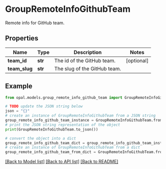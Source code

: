 # GroupRemoteInfoGithubTeam

Remote info for GitHub team.

## Properties

Name | Type | Description | Notes
------------ | ------------- | ------------- | -------------
**team_id** | **str** | The id of the GitHub team. | [optional] 
**team_slug** | **str** | The slug of the GitHub team. | 

## Example

```python
from opal.models.group_remote_info_github_team import GroupRemoteInfoGithubTeam

# TODO update the JSON string below
json = "{}"
# create an instance of GroupRemoteInfoGithubTeam from a JSON string
group_remote_info_github_team_instance = GroupRemoteInfoGithubTeam.from_json(json)
# print the JSON string representation of the object
print(GroupRemoteInfoGithubTeam.to_json())

# convert the object into a dict
group_remote_info_github_team_dict = group_remote_info_github_team_instance.to_dict()
# create an instance of GroupRemoteInfoGithubTeam from a dict
group_remote_info_github_team_from_dict = GroupRemoteInfoGithubTeam.from_dict(group_remote_info_github_team_dict)
```
[[Back to Model list]](../README.md#documentation-for-models) [[Back to API list]](../README.md#documentation-for-api-endpoints) [[Back to README]](../README.md)


